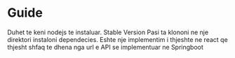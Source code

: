 # Guide

Duhet te keni nodejs te instaluar. Stable Version
Pasi ta klononi ne nje direktori instaloni dependecies.
Eshte nje implementim i thjeshte ne react qe thjesht shfaq te dhena nga url e API se implementuar ne Springboot

